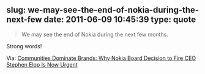 slug: we-may-see-the-end-of-nokia-during-the-next-few
date: 2011-06-09 10:45:39
type: quote
---

> We may see the end of Nokia during the next few months.

Strong words!

 Via: [Communities Dominate Brands: Why Nokia Board Decision to Fire CEO Stephen Elop Is Now Urgent](http://communities-dominate.blogs.com/brands/2011/06/why-nokia-board-decision-to-fire-ceo-stephen-elop-is-now-urgent.html)
